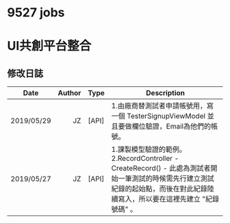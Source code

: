 # 9527 jobs

# UI共創平台整合

## 修改日誌
| Date       | Author | Type   | Description                                                                                                                                                                                                                                                                                                                                                                       |
| ---------- | -----: | ----- | --------------------------------------------------------------------------------------------------------------------------------------------------------------------------------------------------------------------------------------------------------------------------------------------------------------------------------------------------------------------------------- |
| 2019/05/29 |     JZ | [API]| 1.由廠商替測試者申請帳號用，寫一個 TesterSignupViewModel 並且要做欄位驗證，Email為他們的帳號。|
| 2019/05/27 |     JZ | [API]| 1.課製模型驗證的範例。<br>2.RecordController - CreateRecord() - 此處為測試者開始一筆測試的時候需先行建立測試紀錄的起始點，而後在對此紀錄陸續寫入，所以要在這裡先建立 "紀錄號碼" 。|
















